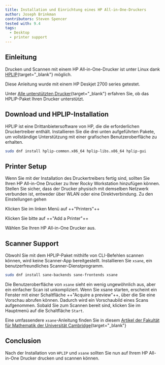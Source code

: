 ```yaml
---
title: Installation und Einrichtung eines HP All-in-One-Druckers
author: Joseph Brinkman
contributors: Steven Spencer
tested with: 9.4
tags:
  - Desktop
  - printer support
---
```


## Einleitung

Drucken und Scannen mit einem HP All-in-One-Drucker ist unter Linux dank [HPLIP](https://developers.hp.com/hp-linux-imaging-and-printing/about){target="_blank"} möglich.

Diese Anleitung wurde mit einem HP Deskjet 2700 series getestet.

Unter [Alle unterstützten Drucker](https://developers.hp.com/hp-linux-imaging-and-printing/supported_devices/index){target="_blank"} erfahren Sie, ob das HPLIP-Paket Ihren Drucker unterstützt.

## Download und HPLIP-Installation

HPLIP ist eine Drittanbietersoftware von HP, die die erforderlichen Druckertreiber enthält. Installieren Sie die drei unten aufgeführten Pakete, um vollständige Unterstützung mit einer grafischen Benutzeroberfläche zu erhalten.

```bash
sudo dnf install hplip-common.x86_64 hplip-libs.x86_64 hplip-gui
```

## Printer Setup

Wenn Sie mit der Installation des Druckertreibers fertig sind, sollten Sie Ihren HP All-in-One Drucker zu Ihrer Rocky Workstation hinzufügen können. Stellen Sie sicher, dass der Drucker physisch mit demselben Netzwerk verbunden ist, entweder über WLAN oder eine Direktverbindung. Zu den Einstellungen gehen

Klicken Sie im linken Menü auf ++"Printers"++

Klicken Sie bitte auf ++"Add a Printer"++

Wählen Sie Ihren HP All-in-One Drucker aus.

## Scanner Support

Obwohl Sie mit dem HPLIP-Paket mithilfe von CLI-Befehlen scannen können, wird keine Scanner-App bereitgestellt. Installieren Sie `xsane`, ein benutzerfreundliches Scanner-Dienstprogramm.

```bash
sudo dnf install sane-backends sane-frontends xsane
```

Die Benutzeroberfläche von `xsane` sieht ein wenig ungewöhnlich aus, aber ein einfacher Scan ist unkompliziert. Wenn Sie xsane starten, erscheint ein Fenster mit einer Schaltfläche
\++"Acquire a preview"++,
über die Sie eine Vorschau abrufen können. Dadurch wird ein Vorschaubild eines Scans aufgenommen. Sobald Sie zum Scannen bereit sind, klicken Sie im Hauptmenü auf die Schaltfläche `Start`.

Eine umfassendere `xsane`-Anleitung finden Sie in diesem [Artikel der Fakultät für Mathematik der Universität Cambridge](https://www.maths.cam.ac.uk/computing/printing/xsane){target="_blank"}

## Conclusion

Nach der Installation von `HPLIP` und `xsane` sollten Sie nun auf Ihrem HP All-in-One Drucker drucken und scannen können.
